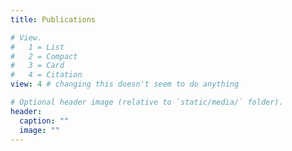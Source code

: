 ```yaml
---
title: Publications

# View.
#   1 = List
#   2 = Compact
#   3 = Card
#   4 = Citation
view: 4 # changing this doesn't seem to do anything 

# Optional header image (relative to `static/media/` folder).
header:
  caption: ""
  image: ""
---
```

